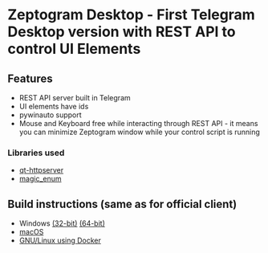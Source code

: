 # Zeptogram Desktop - First Telegram Desktop version with REST API to control UI Elements

## Features

- REST API server built in Telegram
- UI elements have ids
- pywinauto support
- Mouse and Keyboard free while interacting through REST API - it means you can minimize Zeptogram window while your control script is running

### Libraries used

- [qt-httpserver](https://github.com/petrpopov/qt-httpserver)
- [magic_enum](https://github.com/Neargye/magic_enum)

## Build instructions (same as for official client)

* Windows [(32-bit)][win32] [(64-bit)][win64]
* [macOS][mac]
* [GNU/Linux using Docker][linux]

[//]: # (LINKS)
[telegram]: https://telegram.org
[telegram_desktop]: https://desktop.telegram.org
[telegram_api]: https://core.telegram.org
[telegram_proto]: https://core.telegram.org/mtproto
[license]: LICENSE
[win32]: docs/building-win.md
[win64]: docs/building-win-x64.md
[mac]: docs/building-mac.md
[linux]: docs/building-linux.md
[preview_image]: https://github.com/telegramdesktop/tdesktop/blob/dev/docs/assets/preview.png "Preview of Telegram Desktop"
[preview_image_url]: https://raw.githubusercontent.com/telegramdesktop/tdesktop/dev/docs/assets/preview.png
